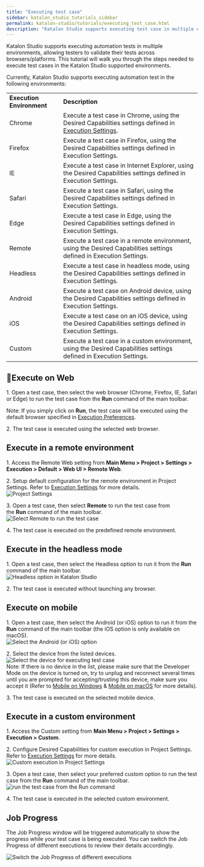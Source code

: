 ```yaml
---
title: "Executing test case"
sidebar: katalon_studio_tutorials_sidebar
permalink: katalon-studio/tutorials/executing_test_case.html
description: "Katalon Studio supports executing test case in multiple environments, allowing testers to validate their tests across browsers/platforms."
---
```

Katalon Studio supports executing automation tests in multiple environments, allowing testers to validate their tests across browsers/platforms. This tutorial will walk you through the steps needed to execute test cases in the Katalon Studio supported environments.  

Currently, Katalon Studio supports executing automation test in the following environments:

<table class="" style="table-layout: fixed;"><tbody class="" style=""><tr class="" style=""><td style="" class=""><b class="" style="">Execution Environment</b></td><td style="" class=""><b class="" style="">Description</b></td></tr><tr style="" class=""><td style="" class=""><span style="" class="">Chrome</span></td><td style="" class=""><span style="" class="">Execute a test case in Chrome, using the Desired Capabilities settings defined in </span><a href="https://docs.katalon.com/display/KD/Execution+Settings" target="_blank" rel="noopener noreferrer" class="" style=""><span style="" class="">Execution Settings</span></a><span style="" class="">.</span></td></tr><tr class="" style=""><td style="" class=""><span style="" class="">Firefox</span></td><td style="" class=""><span style="" class="">Execute a test case in Firefox, using the Desired Capabilities settings defined in </span><span style="" class="">Execution Settings</span><span style="" class="">.</span></td></tr><tr class="" style=""><td style="" class=""><span style="" class="">IE</span></td><td style="" class=""><span style="" class="">Execute a test case in Internet Explorer, using the Desired Capabilities settings defined in </span><span style="" class="">Execution Settings</span><span style="" class="">.</span></td></tr><tr class="" style=""><td style="" class=""><span style="" class="">Safari</span></td><td style="" class=""><span style="" class="">Execute a test case in Safari, using the Desired Capabilities settings defined in </span><span style="" class="">Execution Settings</span><span style="" class="">.</span></td></tr><tr class="" style=""><td style="" class=""><span style="" class="">Edge</span></td><td style="" class=""><span style="" class="">Execute a test case in Edge, using the Desired Capabilities settings defined in </span><span style="" class="">Execution Settings</span><span style="" class="">.</span></td></tr><tr class="" style=""><td style="" class=""><span style="" class="">Remote</span></td><td style="" class=""><span style="" class="">Execute a test case in a remote environment, using the Desired Capabilities settings defined in </span><span style="" class="">Execution Settings</span><span style="" class="">.</span></td></tr><tr class="" style=""><td style="" class=""><span style="" class="">Headless</span></td><td style="" class=""><span style="" class="">Execute a test case in headless mode, using the Desired Capabilities settings defined in </span><span style="" class="">Execution Settings</span><span style="" class="">.</span></td></tr><tr class="" style=""><td style="" class=""><span style="" class="">Android</span></td><td style="" class=""><span style="" class="">Execute a test case on Android device, using the Desired Capabilities settings defined in </span><span style="" class="">Execution Settings</span><span style="" class="">.</span></td></tr><tr class="" style=""><td style="" class=""><span style="" class="">iOS</span></td><td style="" class=""><span style="" class="">Execute a test case on an iOS device, using the Desired Capabilities settings defined in </span><span style="" class="">Execution Settings</span><span style="" class="">.</span></td></tr><tr class="" style=""><td style="" class=""><span style="" class="">Custom</span></td><td style="" class=""><span style="" class="">Execute a test case in a custom environment, using the Desired Capabilities settings defined in </span><span style="" class="">Execution Settings</span><span style="" class="">.</span></td></tr></tbody></table>

Execute on Web
---------------

1\. Open a test case, then select the web browser (Chrome, Firefox, IE, Safari or Edge) to run the test case from the **Run** command of the main toolbar.

Note: If you simply click on **Run**, the test case will be executed using the default browser specified in [Execution Preferences](https://docs.katalon.com/pages/viewpage.action?pageId=3179873).

2\. The test case is executed using the selected web browser.

Execute in a remote environment
-------------------------------

1\. Access the Remote Web setting from **Main Menu > Project > Settings > Execution > Default > Web UI > Remote Web**.

2\. Setup default configuration for the remote environment in Project Settings. Refer to [Execution Settings](https://docs.katalon.com/display/KD/Execution+Settings) for more details.  
![Project Settings](../../images/katalon-studio/tutorials/executing_test_case/Execution-Settings.png)

3\. Open a test case, then select **Remote** to run the test case from the **Run** command of the main toolbar.  
![Select Remote to run the test case](../../images/katalon-studio/tutorials/executing_test_case/select-Remote.png)  

4\. The test case is executed on the predefined remote environment.

Execute in the headless mode
----------------------------

1\. Open a test case, then select the Headless option to run it from the **Run** command of the main toolbar.  
![Headless option in Katalon Studio](../../images/katalon-studio/tutorials/executing_test_case/select-the-Headless.png)

2\. The test case is executed without launching any browser.

Execute on mobile
-----------------

1\. Open a test case, then select the Android (or iOS) option to run it from the **Run** command of the main toolbar (the iOS option is only available on macOS).  
![Select the Android (or iOS) option](../../images/katalon-studio/tutorials/executing_test_case/select-the-Android.png)

2\. Select the device from the listed devices.  
![Select the device for executing test case](../../images/katalon-studio/tutorials/executing_test_case/Select-the-device.png)  
Note: If there is no device in the list, please make sure that the Developer Mode on the device is turned on, try to unplug and reconnect several times until you are prompted for accepting/trusting this device, make sure you accept it (Refer to [Mobile on Windows](https://docs.katalon.com/display/KD/Mobile+on+Windows) & [Mobile on macOS](https://docs.katalon.com/display/KD/Mobile+on+macOS) for more details).

3\. The test case is executed on the selected mobile device.

Execute in a custom environment
-------------------------------

1\. Access the Custom setting from **Main Menu > Project > Settings > Execution > Custom**.

2\. Configure Desired Capabilities for custom execution in Project Settings. Refer to [Execution Settings](https://docs.katalon.com/display/KD/Execution+Settings) for more details.  
![Custom execution in Project Settings](../../images/katalon-studio/tutorials/executing_test_case/Execution-Settings-2.png)

3\. Open a test case, then select your preferred custom option to run the test case from the **Run** command of the main toolbar.  
![run the test case from the Run command](../../images/katalon-studio/tutorials/executing_test_case/select-your-preferred-custom.png)

4\. The test case is executed in the selected custom environment.

Job Progress
------------

The Job Progress window will be triggered automatically to show the progress while your test case is being executed. You can switch the Job Progress of different executions to review their details accordingly.

![Switch the Job Progress of different executions](../../images/katalon-studio/tutorials/executing_test_case/Job-progress.png)